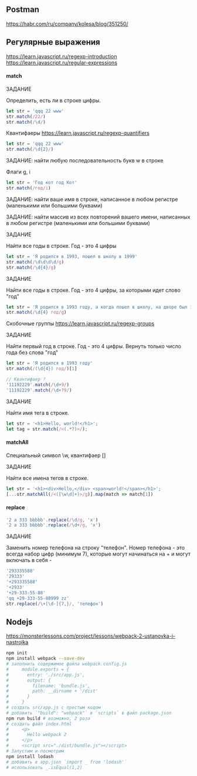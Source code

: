 ## Postman
https://habr.com/ru/company/kolesa/blog/351250/

## Регулярные выражения
https://learn.javascript.ru/regexp-introduction
https://learn.javascript.ru/regular-expressions

#### match

ЗАДАНИЕ

Определить, есть ли в строке цифры.

```js
let str = 'qqq 22 www'
str.match(/22/)
str.match(/\d/)
```

Квантифаеры https://learn.javascript.ru/regexp-quantifiers
```js
let str = 'qqq 22 www'
str.match(/\d{2}/)
```
ЗАДАНИЕ: найти любую последовательность букв w в строке

Флаги g, i
```js
let str = 'Год кот год Кот'
str.match(/год/i)
```
ЗАДАНИЕ: найти ваше имя в строке, написанное в любом регистре (маленькими или большими буквами)

ЗАДАНИЕ: найти массив из всех повторений вашего имени, написанных в любом регистре (маленькими или большими буквами)

ЗАДАНИЕ

Найти все годы в строке. Год - это 4 цифры
```js
let str = 'Я родился в 1993, пошел в школу в 1999'
str.match(/\d\d\d\d/g)
str.match(/\d{4}/g)
```

ЗАДАНИЕ

Найти все годы в строке. Год - это 4 цифры, за которыми идет слово "год"

```js
let str = 'Я родился в 1993 году, а когда пошел в школу, на дворе был 1999 год. 3000 чертей'
str.match(/\d{4} год/g)
```

Скобочные группы https://learn.javascript.ru/regexp-groups

ЗАДАНИЕ

Найти первый год в строке. Год - это 4 цифры. Вернуть только число года без слова "год"

```js
let str = 'Я родился в 1993 году'
str.match(/(\d{4}) год/)[1]
```

```js
// Квантифаер ?
'11192229'.match(/\d+9/)
'11192229'.match(/\d+?9/)
```

ЗАДАНИЕ

Найти имя тега в строке.

```js
let str = '<h1>Hello, world!</h1>';
let tag = str.match(/<(.*?)>/);
```

#### matchAll
Специальный символ \w, квантифаер []

ЗАДАНИЕ

Найти все имена тегов в строке.

```js
let str = '<h1><div>Hello,</div> <span>world!</span></h1>';
[...str.matchAll(/<([\w\d]+)>/g)].map(match => match[1])
```

#### replace
```js
'2 a 333 bbbbb'.replace(/\d/g, 'x')
'2 a 333 bbbbb'.replace(/\d+/g, 'x')
```

ЗАДАНИЕ

Заменить номер телефона на строку "телефон". Номер телефона - это всегда набор цифр (минимум 7), которые могут начинаться  на + и могут включать в себя -

```js
'293335588'
'29333'
'+293335588'
'+2933'
'+29-333-55-88'
'qq +29-333-55-88999 zz'
str.replace(/\+[\d-]{7,}/, 'телефон')
```

## Nodejs
https://monsterlessons.com/project/lessons/webpack-2-ustanovka-i-nastrojka
```bash
npm init
npm install webpack --save-dev
# заполнить содержимое файла webpack.config.js
#     module.exports = {
#       entry: './src/app.js',
#       output: {
#         filename: 'bundle.js',
#         path: __dirname + '/dist'
#       }
#     }
# создать src/app.js с простым кодом
# добавить `"build": "webpack"` в `scripts` в файл package.json
npm run build # возможно, 2 раза
# создать файл index.html
#     <p>
#       Hello webpack 2
#     </p>
#     <script src="./dist/bundle.js"></script>
# Запустим и посмотрим
npm install lodash
# добавить в app.json `import _ from 'lodash'`
# использовать _.isEqual(1,2)
```
